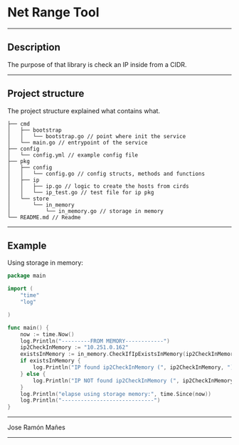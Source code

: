 # Net Range Tool

---

## Description

The purpose of that library is check an IP inside from a CIDR.

---

## Project structure

The project structure explained what contains what.

```shell
├── cmd
│   ├── bootstrap
│   │   └── bootstrap.go // point where init the service
│   └── main.go // entrypoint of the service
├── config
│   └── config.yml // example config file
├── pkg
│   ├── config
│   │   └── config.go // config structs, methods and functions
│   ├── ip
│   │   ├── ip.go // logic to create the hosts from cirds
│   │   └── ip_test.go // test file for ip pkg
│   └── store
│       └── in_memory
│           └── in_memory.go // storage in memory
└── README.md // Readme
```

----

## Example

Using storage in memory:
```go
package main

import (
	"time"
	"log"

)

func main() {
    now := time.Now()
    log.Println("---------FROM MEMORY------------")
    ip2CheckInMemory := "10.251.0.162"
    existsInMemory := in_memory.CheckIfIpExistsInMemory(ip2CheckInMemory)
    if existsInMemory {
        log.Println("IP found ip2CheckInMemory (", ip2CheckInMemory, ")", existsInMemory)
    } else {
        log.Println("IP NOT found ip2CheckInMemory (", ip2CheckInMemory, ")", existsInMemory)
    }
    log.Println("elapse using storage memory:", time.Since(now))
    log.Println("-----------------------------")
}

```

----

Jose Ramón Mañes

---